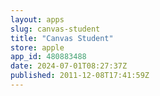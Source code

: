```yaml
---
layout: apps
slug: canvas-student
title: "Canvas Student"
store: apple
app_id: 480883488
date: 2024-07-01T08:27:37Z
published: 2011-12-08T17:41:59Z
---
```


